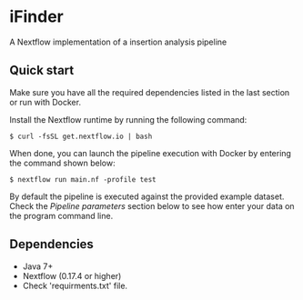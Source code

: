 

# iFinder

A Nextflow implementation of a insertion analysis pipeline

## Quick start 

Make sure you have all the required dependencies listed in the last section or run with Docker.

Install the Nextflow runtime by running the following command:

    $ curl -fsSL get.nextflow.io | bash


When done, you can launch the pipeline execution with Docker by entering the command shown below:

    $ nextflow run main.nf -profile test

By default the pipeline is executed against the provided example dataset. 
Check the *Pipeline parameters*  section below to see how enter your data on the program 
command line.     
    


Dependencies 
------------

 * Java 7+ 
 * Nextflow (0.17.4 or higher)
 * Check 'requirments.txt' file.
